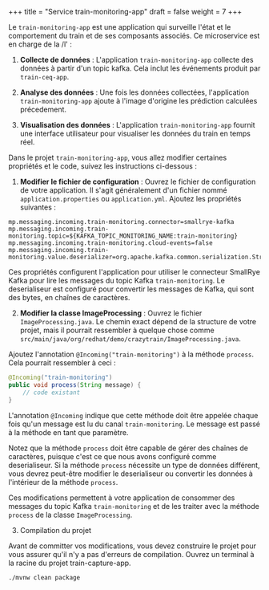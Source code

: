 +++
title = "Service train-monitoring-app"
draft = false
weight = 7
+++


Le `train-monitoring-app` est une application qui surveille l'état et le comportement du train et de ses composants associés. Ce microservice est en charge de la /l' :

1. **Collecte de données** : L'application `train-monitoring-app` collecte des données à partir d'un topic kafka. Cela inclut les événements produit par `train-ceq-app`.

2. **Analyse des données** : Une fois les données collectées, l'application `train-monitoring-app` ajoute à l'image d'origine les prédiction calculées précedement.

3. **Visualisation des données** : L'application `train-monitoring-app` fournit une interface utilisateur pour visualiser les données du train en temps réel. 



Dans le projet `train-monitoring-app`, vous allez modifier certaines propriétés et le code, suivez les instructions ci-dessous :

1. **Modifier le fichier de configuration** : Ouvrez le fichier de configuration de votre application. Il s'agit généralement d'un fichier nommé `application.properties` ou `application.yml`. Ajoutez les propriétés suivantes :

```properties
mp.messaging.incoming.train-monitoring.connector=smallrye-kafka
mp.messaging.incoming.train-monitoring.topic=${KAFKA_TOPIC_MONITORING_NAME:train-monitoring}
mp.messaging.incoming.train-monitoring.cloud-events=false
mp.messaging.incoming.train-monitoring.value.deserializer=org.apache.kafka.common.serialization.StringDeserializer
```

Ces propriétés configurent l'application pour utiliser le connecteur SmallRye Kafka pour lire les messages du topic Kafka `train-monitoring`. Le deserialiseur est configuré pour convertir les messages de Kafka, qui sont des bytes, en chaînes de caractères.

2. **Modifier la classe ImageProcessing** : Ouvrez le fichier `ImageProcessing.java`. Le chemin exact dépend de la structure de votre projet, mais il pourrait ressembler à quelque chose comme `src/main/java/org/redhat/demo/crazytrain/ImageProcessing.java`.

Ajoutez l'annotation `@Incoming("train-monitoring")` à la méthode `process`. Cela pourrait ressembler à ceci :

```java
@Incoming("train-monitoring")
public void process(String message) {
    // code existant
}
```

L'annotation `@Incoming` indique que cette méthode doit être appelée chaque fois qu'un message est lu du canal `train-monitoring`. Le message est passé à la méthode en tant que paramètre.

Notez que la méthode `process` doit être capable de gérer des chaînes de caractères, puisque c'est ce que nous avons configuré comme deserialiseur. Si la méthode `process` nécessite un type de données différent, vous devrez peut-être modifier le deserialiseur ou convertir les données à l'intérieur de la méthode `process`.

Ces modifications permettent à votre application de consommer des messages du topic Kafka `train-monitoring` et de les traiter avec la méthode `process` de la classe `ImageProcessing`.


3. Compilation du projet

Avant de committer vos modifications, vous devez construire le projet  pour vous assurer qu'il n'y a pas d'erreurs de compilation.
Ouvrez un terminal à la racine du projet train-capture-app.

```
./mvnw clean package
```